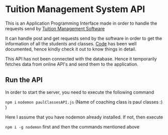 # Tuition Management System API

This is an Application Programming Interface made in order to handle the requests send by [Tuition Management Software](https://github.com/Sam-Varghese/tuitionManagementSoftware)

It can handle post and get requests send by the software in order to get the information of all the students and classes. [Code](./paulClassesAPI.js) has been well documented, hence kindly check it out to know things in detail.

This API has not been connected with the database. Hence it temporarily fetches data from online API's and send them to the application.

## Run the API

In order to start the server, you  need to execute the following command

`npm i`
`nodemon paulClassesAPI.js` (Name of coaching class is paul classes :) )

Here I assume that you have nodemon already installed. If not, then execute

`npm i -g nodemon` first and then the commands mentioned above